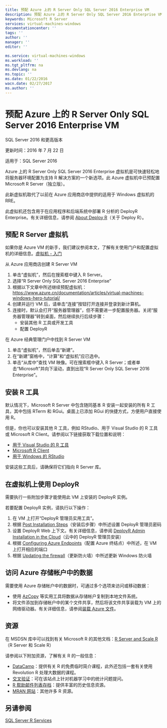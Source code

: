 ```yaml
---
title: 预配 Azure 上的 R Server Only SQL Server 2016 Enterprise VM
description: 预配 Azure 上的 R Server Only SQL Server 2016 Enterprise VM
keywords: Microsoft R Server
services: virtual-machines-windows
documentationcenter: ''
tags: ''
author: ''
manager: ''
editor: ''

ms.service: virtual-machines-windows
ms.workload: ''
ms.tgt_pltfrm: na
ms.devlang: na
ms.topic: ''
ms.date: 01/22/2016
wacn.date: 02/27/2017
ms.author: ''
---
```


# 预配 Azure 上的 R Server Only SQL Server 2016 Enterprise VM

SQL Server 2016 和更高版本

更新时间：2016 年 7 月 22 日

适用于：SQL Server 2016

Azure 上的 R Server Only SQL Server 2016 Enterprise 虚拟机是可快速轻松地将服务器环境配置为支持 R 解决方案的一个新选项。此 Azure 虚拟机中已预配置 Microsoft R Server（独立版）。

此新虚拟机取代了以前在 Azure 应用商店中提供的适用于 Windows 虚拟机的 RRE。

此虚拟机还包含用于在应用程序和后端系统中部署 R 分析的 DeployR Enterprise。有关详细信息，请参阅 [About Deploy R](https://msdn.microsoft.com/microsoft-r/deployr-about)（关于 Deploy R）。

## 预配 R Server 虚拟机

如果你是 Azure VM 的新手，我们建议参阅本文，了解有关使用门户和配置虚拟机的详细信息。[虚拟机 - 入门](./windows/index.md)

从 Azure 应用商店创建 R Server VM

1. 单击“虚拟机”，然后在搜索框中键入 R Server。
2. 选择“R Server Only SQL Server 2016 Enterprise”
3. 根据以下文章中所述继续预配虚拟机：https://www.azure.cn/documentation/articles/virtual-machines-windows-hero-tutorial/
4. 创建并运行 VM 后，请单击“连接”按钮打开连接并登录到新计算机。
5. 连接时，默认会打开“服务器管理器”，但不需要进一步配置服务器。关闭“服务器管理器”转到桌面，然后继续执行后续步骤：
    * 安装其他 R 工具或开发工具
    * 配置 DeployR

在 Azure 经典管理门户中找到 R Server VM

1. 单击“虚拟机”，然后单击“新建”。
2. 在“新建”窗格中，“计算”和“虚拟机”应已选中。
3. 单击“从库中”查找 VM 映像。可在搜索框中键入 R Server；或者单击“Microsoft”并向下滚动，直到出现“R Server Only SQL Server 2016 Enterprise”。

## 安装 R 工具

默认情况下，Microsoft R Server 中包含随同基本 R 安装一起安装的所有 R 工具，其中包括 RTerm 和 RGui。桌面上已添加 RGui 的快捷方式，方便用户直接使用 R。

但是，你也可以安装其他 R 工具，例如 RStudio、用于 Visual Studio 的 R 工具或 Microsoft R Client。请参阅以下链接获取下载位置和说明：

* [用于 Visual Studio 的 R 工具](https://www.visualstudio.com/features/rtvs-vs.aspx)
* [Microsoft R Client](https://msdn.microsoft.com/microsoft-r/install-r-client-windows)
* [用于 Windows 的 RStudio](https://www.rstudio.com/products/rstudio/download/)

安装这些工具后，请确保将它们指向 R Server 库。

## 在虚拟机上使用 DeployR

需要执行一些附加步骤才能使用此 VM 上安装的 DeployR 实例。

若要配置 DeployR 实例，请执行以下操作：

1. 在 VM 上打开“DeployR 管理员实用工具”。
2. 根据 [Post Installation Steps](https://msdn.microsoft.com/microsoft-r/deployr-install-on-windows)（安装后步骤）中所述设置 DeployR 管理员密码
3. 设置 DeployR Web 上下文。有关详细信息，请参阅 [DeployR Admin Installation in the Cloud](https://msdn.microsoft.com/microsoft-r/deployr-admin-install-in-cloud)（云中的 DeployR 管理员安装）
4. 根据 [Configuring Azure Endpoints](https://msdn.microsoft.com/microsoft-r/deployr-admin-install-in-cloud#configuring-azure-endpoints)（配置 Azure 终结点）中所述，在 VM 上打开相应的端口
5. 根据 [Updating the firewall](https://msdn.microsoft.com/microsoft-r/deployr-admin-install-in-cloud#updating-the-firewall)（更新防火墙）中所述更新 Windows 防火墙

## 访问 Azure 存储帐户中的数据

需要使用 Azure 存储帐户中的数据时，可通过多个选项来访问或移动数据：

* 使用 [AzCopy](../storage/storage-use-azcopy.md) 等实用工具将数据从存储帐户复制到本地文件系统。
* 将文件添加到存储帐户中的某个文件共享，然后将该文件共享装载为 VM 上的网络驱动器。有关详细信息，请参阅[装载 Azure 文件](../storage/storage-dotnet-how-to-use-files.md)。

## 资源

在 MSDSN 库中可以找到有关 Microsoft R 的其他文档：[R Server and Scale R](https://msdn.microsoft.com/microsoft-r)（R Server 和 Scale R）

请参阅以下附加资源，了解有关 R 的一般信息：

* [DataCamp](http://www.datacamp.com/)：提供有关 R 的免费临时简介课程，此外还包括一套有关使用 Revolution R 处理大数据的课程。
* [交叉验证](https://stats.stackexchange.com/)：可在该站点上针对机器学习中的统计问题提问。
* [R 帮助邮件列表存档](https://www.r-project.org/mail.html)：提供丰富的历史信息资源。
* [MRAN 网站](https://mran.microsoft.com/documents/getting-started/)：其他许多 R 资源。

## 另请参阅

[SQL Server R Services](https://msdn.microsoft.com/zh-cn/library/mt604845.aspx)

<!---HONumber=Mooncake_0213_2017-->